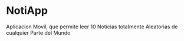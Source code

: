 # NotiApp
Aplicacion Movil, que permite leer 10 Noticias totalmente Aleatorias de cualquier Parte del Mundo
